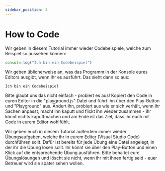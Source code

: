 ```yaml
---
sidebar_position: 4
---
```


# How to Code

Wir geben in diesem Tutorial immer wieder Codebeispiele, welche zum Beispiel so aussehen können:

```js
console.log("Ich bin ein Codebeispiel")
```

Wir geben üblicherweise an, was das Programm in der Konsole eures Editors ausgibt, wenn ihr es ausführt. Das sieht dann so aus:

```
Ich bin ein Codebeispiel
```

Bitte glaubt uns das nicht einfach - probiert es aus! Kopiert den Code in euren Editor in die "playground.js" Datei und führt ihn über den Play-Button und "Playground" aus. Ändert ihn, probiert aus wie er sich verhält, wenn ihr Sachen anpasst, macht ihn kaputt und flickt ihn wieder zusammen - ihr könnt nichts kaputtmachen und am Ende ist das Ziel, dass ihr euch mit Code in eurem Editor wohlfühlt.

Wir geben euch in diesem Tutorial außerdem immer wieder Übungsaufgaben, welche ihr in eurem Editor (Visual Studio Code) durchführen sollt. Dafür ist bereits für jede Übung eine Datei angelegt, in der ihr die Übung lösen sollt. Ihr könnt sie über den Play-Button und einen Klick auf die entsprechende Übung ausführen. Bitte behaltet eure Übungslösungen und löscht sie nicht, wenn ihr mit ihnen fertig seid - euer Betreuer wird sie später sehen wollen.
